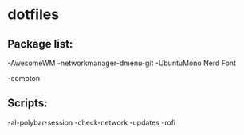 # dotfiles
## Package list:
-AwesomeWM
-networkmanager-dmenu-git
-UbuntuMono Nerd Font

-compton

## Scripts:
-al-polybar-session
-check-network
-updates
-rofi

